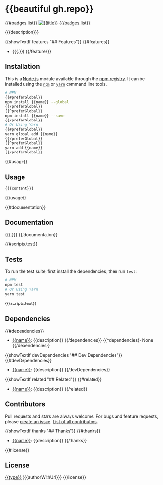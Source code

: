 # {{beautiful gh.repo}}
{{#badges.list}}
[![{{title}}]({{{badge}}})]({{{url}}})
{{/badges.list}}

{{{description}}}

{{showTextIf features "## Features"}}
{{#features}}
- {{{.}}}
{{/features}}

## Installation
This is a [Node.js](https://nodejs.org/) module available through the
[npm registry](https://www.npmjs.com/). It can be installed using the
[`npm`](https://docs.npmjs.com/getting-started/installing-npm-packages-locally)
or
[`yarn`](https://yarnpkg.com/en/)
command line tools.

```sh
# NPM
{{#preferGlobal}}
npm install {{name}} --global
{{/preferGlobal}}
{{^preferGlobal}}
npm install {{name}} --save
{{/preferGlobal}}
# Or Using Yarn
{{#preferGlobal}}
yarn global add {{name}}
{{/preferGlobal}}
{{^preferGlobal}}
yarn add {{name}}
{{/preferGlobal}}
```

{{#usage}}
## Usage
```{{language}}
{{{content}}}
```
{{/usage}}

{{#documentation}}
## Documentation
{{{.}}}
{{/documentation}}

{{#scripts.test}}
## Tests
To run the test suite, first install the dependencies, then run `test`:

```sh
# NPM
npm test
# Or Using Yarn
yarn test
```
{{/scripts.test}}

## Dependencies
{{#dependencies}}
- [{{name}}]({{{repository}}}): {{description}}
{{/dependencies}}
{{^dependencies}}
None
{{/dependencies}}

{{showTextIf devDependencies "## Dev Dependencies"}}
{{#devDependencies}}
- [{{name}}]({{{repository}}}): {{description}}
{{/devDependencies}}

{{showTextIf related "## Related"}}
{{#related}}
- [{{name}}]({{{repository}}}): {{description}}
{{/related}}

## Contributors
Pull requests and stars are always welcome. For bugs and feature requests, please [create an issue](https://github.com/{{gh.user}}/{{gh.repo}}/issues). [List of all contributors](https://github.com/{{gh.user}}/{{gh.repo}}/graphs/contributors).

{{showTextIf thanks "## Thanks"}}
{{#thanks}}
- [{{name}}]({{{url}}}): {{description}}
{{/thanks}}

{{#license}}
## License
[{{type}}](LICENSE) {{{authorWithUrl}}}
{{/license}}
